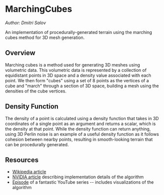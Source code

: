 # MarchingCubes
*Author: Dmitri Salov*

An implementation of procedurally-generated terrain using the marching cubes method for 3D mesh generation.

## Overview
Marching cubes is a method used for generating 3D meshes using volumetric data. This volumetric data is represented by a collection of equidistant points in 3D space and a density value associated with each point. We then form "cubes" using a set of 8 points as the vertices of a cube and "march" through a section of 3D space, building a mesh using the densities of the cube vertices.

## Density Function
The density of a point is calculated using a density function that takes in 3D coordinates of a single point as an argument and returns a scalar, which is the density at that point. While the density function can return anything, using 3D Perlin noise is an example of a useful density function as it follows cohesion between nearby points, resulting in smooth-looking terrain that can be procedurally generated.

## Resources
* [Wikipedia article](https://en.wikipedia.org/wiki/Marching_cubes)
* [NVIDIA article](https://developer.nvidia.com/gpugems/GPUGems3/gpugems3_ch01.html) describing implementation details of the algorithm
* [Episode](https://www.youtube.com/watch?v=M3iI2l0ltbE&t) of a fantastic YouTube series -- includes visualizations of the algorithm
